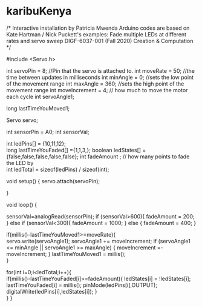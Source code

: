 # karibuKenya
/* Interactive installation by Patricia Mwenda 
   Arduino codes are based on Kate Hartman / Nick Puckett's examples:
   Fade multiple LEDs at different rates and servo sweep
   DIGF-6037-001 (Fall 2020) Creation & Computation 
 */
 
#include <Servo.h>

int servoPin = 8;           //Pin that the servo is attached to.
int moveRate = 50;        //the time between updates in milliseconds
int minAngle = 0;     //sets the low point of the movement range
int maxAngle = 360;   //sets the high point of the movement range
int moveIncrement = 4;    // how much to move the motor each cycle 
int servoAngle1;

long lastTimeYouMoved1;

Servo servo; 
 
int sensorPin = A0;
int sensorVal;

int ledPins[] = {10,11,12};    
long lastTimeYouFaded[] ={1,1,3,}; 
boolean ledStates[] = {false,false,false,false,false};
int fadeAmount ;    // how many points to fade the LED by  
int ledTotal = sizeof(ledPins) / sizeof(int);  
                                     

void setup() {
  servo.attach(servoPin);

}

void loop() {  
 
  sensorVal=analogRead(sensorPin);
  if (sensorVal>600){
    fadeAmount = 200;
  } else if (sensorVal<300){
    fadeAmount = 1000; 
  } else {
    fadeAmount = 400;
  }

 
 if(millis()-lastTimeYouMoved1>=moveRate){                                
    servo.write(servoAngle1);
    servoAngle1 += moveIncrement;
    if (servoAngle1 <= minAngle || servoAngle1 >= maxAngle) {
      moveIncrement =- moveIncrement;
    }
    lastTimeYouMoved1 = millis();    
  }
  
  for(int i=0;i<ledTotal;i++){                            
    if(millis()-lastTimeYouFaded[i]>=fadeAmount){
      ledStates[i] = !ledStates[i];
      lastTimeYouFaded[i] = millis();
      pinMode(ledPins[i],OUTPUT);
      digitalWrite(ledPins[i],ledStates[i]);
    }        
  }
}
